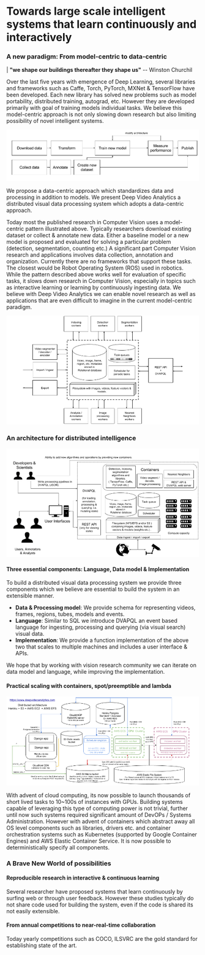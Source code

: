 # Towards large scale intelligent systems that learn continuously and interactively

### A new paradigm: From model-centric to data-centric
| **"we shape our buildings thereafter they shape us"** -- Winston Churchil

Over the last five years with emergence of Deep Learning, several libraries and frameworks such as Caffe, Torch, 
PyTorch, MXNet & TensorFlow have been developed. Each new library has solved new problems such as model portability,
distributed training, autograd, etc. However they are developed primarily with goal of training models individual tasks. 
We believe this model-centric approach is not only slowing down research but also limiting possibility of novel intelligent 
systems. 
 
![modelcentric](figures/modelcentric.png "model centric")

 We propose a data-centric approach which standardizes data and processing in addition to models. We present 
 Deep Video Analytics a distributed visual data processing system which adopts a data-centric approach. 
 
 Today most the published research in Computer Vision uses a model-centric pattern illustrated above. 
 Typically researchers download existing dataset or collect & annotate new data. Either a baseline model or
 a new model is proposed and evaluated for solving a particular problem (detection, segmentation, counting etc.)
 A significant part Computer Vision research and applications involves data collection, annotation and organization. Currently there 
 are no frameworks that support these tasks. The closest would be Robot Operating System (ROS) used in robotics.  
 While the pattern described above works well for evaluation of specific tasks, it slows down research in Computer Vision, 
 especially in topics such as interactive learning or learning by continuously ingesting data. We believe with Deep Video 
 Analytics we can enable novel research as well as applications that are even difficult to imagine in the current
 model-centric paradigm. 
 
![datacentric](figures/datacentric.png "data centric")

### An architecture for distributed intelligence
![system](figures/system.png "Ideal system")

 
#### Three essential components: Language, Data model & Implementation
To build a distributed visual data processing system we provide three components which we believe are essential to build the system
in an extensible manner.

- **Data & Processing model**: We provide schema for representing videos, frames, regions, tubes, models and events.
- **Language**: Similar to SQL we introduce DVAPQL an event based language for ingesting, processing and 
  querying (via visual search) visual data.
- **Implementation**: We provide a function implementation of the above two that scales to multiple machines and includes a
  user interface & APIs.

We hope that by working with vision research community we can iterate on data model and language, while improving the implementation.

 
#### Practical scaling with containers, spot/preemptible and lambda
![cloud](figures/cloud.png "Distributed architecture")
 
With advent of cloud computing, its now possible to launch thousands of short lived tasks to
10~100s of instances with GPUs. Building systems capable of leveraging this type of computing power
 is not trivial, further until now such systems required significant amount of DevOPs / Systems Administration.
 However with advent of containers which abstract away all OS level components such as libraries, drivers etc. and
 container orchestration systems such as Kubernetes (supported by Google Container Engines) and AWS Elastic Container 
 Service. It is now possible to deterministically specify all components. 
 
### A Brave New World of possibilities 

#### Reproducible research in interactive & continuous learning
 
Several researcher have proposed systems that learn continuously by surfing web or through user feedback.
However these studies typically do not share code used for building the system, even if the code is shared 
its not easily extensible.  

#### From annual competitions to near-real-time collaboration

Today yearly competitions such as COCO, ILSVRC are the gold standard for establishing state of the art.